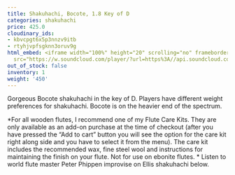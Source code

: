 ```yaml
---
title: Shakuhachi, Bocote, 1.8 Key of D
categories: shakuhachi
price: 425.0
cloudinary_ids:
- kbvcpgt6x5p3nnzv9itb
- rtyhjvpfsgknn3oruv9g
html_embed: <iframe width="100%" height="20" scrolling="no" frameborder="no" allow="autoplay"
  src="https://w.soundcloud.com/player/?url=https%3A//api.soundcloud.com/tracks/192693525&color=%23ff5500&inverse=false&auto_play=false&show_user=true"></iframe>
out_of_stock: false
inventory: 1
weight: '450'
---
```


Gorgeous Bocote shakuhachi in the key of D.  Players have different weight preferences for shakuhachi. Bocote is on the heavier end of the spectrum.

*For all wooden flutes, I recommend one of my Flute Care Kits.  They are only available as an add-on purchase at the time of checkout (after you have pressed the “Add to cart” button you will see the option for the care kit right along side and you have to select it from the menu). The care kit includes the recommended wax, fine steel wool and instructions for maintaining the finish on your flute.  Not for use on ebonite flutes.
*
Listen to world flute master Peter Phippen improvise on Ellis shakuhachi below.

